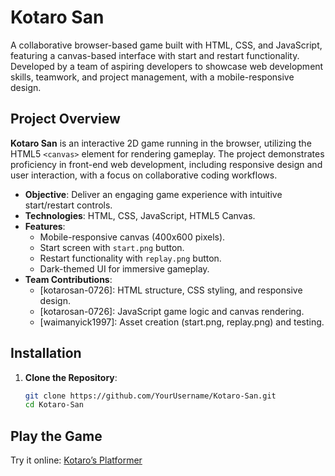 # Kotaro San

A collaborative browser-based game built with HTML, CSS, and JavaScript, featuring a canvas-based interface with start and restart functionality. Developed by a team of aspiring developers to showcase web development skills, teamwork, and project management, with a mobile-responsive design.

## Project Overview
**Kotaro San** is an interactive 2D game running in the browser, utilizing the HTML5 `<canvas>` element for rendering gameplay. The project demonstrates proficiency in front-end web development, including responsive design and user interaction, with a focus on collaborative coding workflows.

- **Objective**: Deliver an engaging game experience with intuitive start/restart controls.
- **Technologies**: HTML, CSS, JavaScript, HTML5 Canvas.
- **Features**:
  - Mobile-responsive canvas (400x600 pixels).
  - Start screen with `start.png` button.
  - Restart functionality with `replay.png` button.
  - Dark-themed UI for immersive gameplay.
- **Team Contributions**:
  - [kotarosan-0726]: HTML structure, CSS styling, and responsive design.
  - [kotarosan-0726]: JavaScript game logic and canvas rendering.
  - [waimanyick1997]: Asset creation (start.png, replay.png) and testing.

## Installation
1. **Clone the Repository**:
   ```bash
   git clone https://github.com/YourUsername/Kotaro-San.git
   cd Kotaro-San
## Play the Game
Try it online: [Kotaro’s Platformer](https://kotarosan-0726.github.io/kotaro-san)
